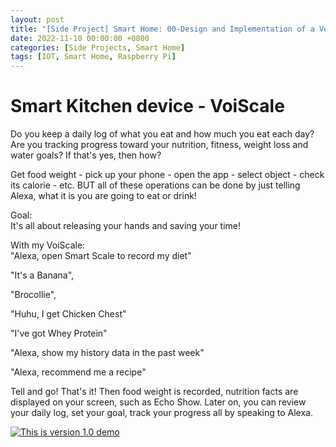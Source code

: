 ```yaml
---
layout: post
title: "[Side Project] Smart Home: 00-Design and Implementation of a Voice Scale"
date: 2022-11-10 00:00:00 +0800
categories: [Side Projects, Smart Home]
tags: [IOT, Smart Home, Raspberry Pi]
---
```


# Smart Kitchen device - VoiScale
Do you keep a daily log of what you eat and how much you eat each day? Are you tracking progress toward your nutrition, fitness, weight loss and water goals? If that's yes, then how?

Get food weight - pick up your phone - open the app - select object - check its calorie - etc. BUT all of these operations can be done by just telling Alexa, what it is you are going to eat or drink! 

Goal: <br />
It's all about releasing your hands and saving your time!

With my VoiScale: <br />
"Alexa, open Smart Scale to record my diet" 

"It's a Banana", 

"Brocollie", 

"Huhu, I get Chicken Chest"

"I've got Whey Protein" <br />

"Alexa, show my history data in the past week"

"Alexa, recommend me a recipe"

Tell and go! That's it! Then food weight is recorded, nutrition facts are displayed on your screen, such as Echo Show. Later on, you can review your daily log, set your goal, track your progress all by speaking to Alexa.  

[![This is version 1.0 demo](http://img.youtube.com/vi/6Fabb_frpvI/0.jpg)](https://www.youtube.com/watch?v=6Fabb_frpvI "An Smart Voice Weight Scale")




